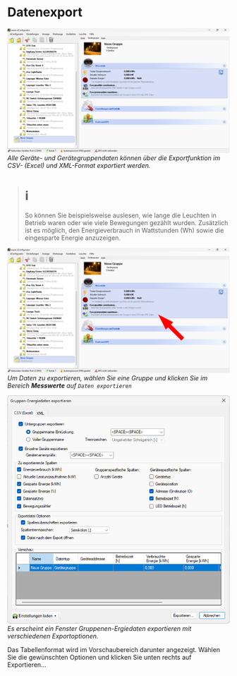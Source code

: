 # Datenexport
![Datenexport](datenexport-1.png)  
*Alle Geräte- und Gerätegruppendaten können über die Exportfunktion im CSV- (Excel) und XML-Format exportiert werden.*

> # ℹ  
>So können Sie beispielsweise auslesen, wie lange die Leuchten in Betrieb waren oder wie viele Bewegungen gezählt wurden. Zusätzlich ist es möglich, den Energieverbrauch in Wattstunden (Wh) sowie die eingesparte Energie anzuzeigen.  


![Datenexport](datenexport-2.png)
*Um Daten zu exportieren, wählen Sie eine Gruppe und klicken Sie im Bereich **Messwerte** auf `Daten exportieren`*

![Datenexport](datenexport-3.png)
*Es erscheint ein Fenster Gruppenen-Ergiedaten exportieren mit verschiedenen Exportoptionen.*  

Das Tabellenformat wird im Vorschaubereich darunter angezeigt. Wählen Sie die gewünschten Optionen und klicken Sie unten rechts auf Exportieren... 